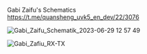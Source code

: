 Gabi Zaifu's Schematics<br>
https://t.me/quansheng_uvk5_en_dev/22/3076


![Gabi_Zaifu_Schematik_2023-06-29 12 57 49](https://github.com/ludwich66/Quansheng_UV-K5_Wiki/assets/12202733/427d5fff-678f-493e-b48d-511830f62140)

![Gabi_Zafiu_RX-TX](https://github.com/ludwich66/Quansheng_UV-K5_Wiki/assets/12202733/7a071974-74b3-4e3c-a5f9-042f02e4d23e)
